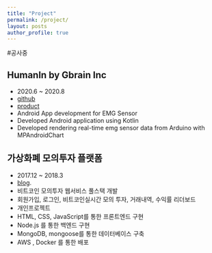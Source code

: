 ```yaml
---
title: "Project"
permalink: /project/
layout: posts
author_profile: true
---
```



#공사중

## HumanIn by Gbrain Inc
- 2020.6 ~ 2020.8
- [github](https://github.com/gBrain-Development/HumanToHumanInterfaceAndroid)  
- [product](http://gbrainlife.com/index.php?hCode=PRODUCT_LIST&cate_idx=21)  
- Android App development for EMG Sensor
- Developed Android application using Kotlin
- Developed rendering real-time emg sensor data from Arduino with MPAndroidChart

## 가상화폐 모의투자 플랫폼
- 2017.12 ~ 2018.3  
- [blog](https://blog.naver.com/fastcampus/221223007040). 
- 비트코인 모의투자 웹서비스 풀스택 개발  
- 회원가입, 로그인, 비트코인실시간 모의 투자, 거래내역, 수익률 리더보드  
- 개인프로젝트
- HTML, CSS, JavaScript를 통한 프론트엔드 구현
- Node.js 를 통한 백엔드 구현
- MongoDB, mongoose를 통한 데이터베이스 구축
- AWS , Docker 를 통한 배포
